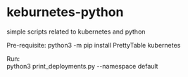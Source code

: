 # keburnetes-python
simple scripts related to kubernetes and python

Pre-requisite:
python3 -m pip install PrettyTable kubernetes

Run:   
python3 print_deployments.py --namespace default
